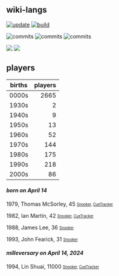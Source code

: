 ## wiki-langs
[![update](https://github.com/dreamerminsk/wiki-langs/actions/workflows/update-tables.yml/badge.svg)](https://github.com/dreamerminsk/wiki-langs/actions/workflows/update-tables.yml)
[![build](https://github.com/dreamerminsk/wiki-langs/actions/workflows/build.yml/badge.svg)](https://github.com/dreamerminsk/wiki-langs/actions/workflows/build.yml)

![commits](https://img.shields.io/github/commit-activity/y/dreamerminsk/wiki-langs)
![commits](https://img.shields.io/github/commit-activity/m/dreamerminsk/wiki-langs)
![commits](https://img.shields.io/github/commit-activity/w/dreamerminsk/wiki-langs)

![](https://img.shields.io/github/languages/code-size/dreamerminsk/wiki-langs)
![](https://img.shields.io/github/repo-size/dreamerminsk/wiki-langs)

## players
| births | players |
| :----: | ------: |
| 0000s | 2665 |
| 1930s | 2 |
| 1940s | 9 |
| 1950s | 13 |
| 1960s | 52 |
| 1970s | 144 |
| 1980s | 175 |
| 1990s | 218 |
| 2000s | 86 |

#### ***born on April 14***
1979, Thomas McSorley, 45 <sub><sup>[Snooker](http://www.snooker.org/res/index.asp?player=1185), [CueTracker](http://cuetracker.net/Players/thomas-mcsorley/)</sup></sub>

1982, Ian Martin, 42 <sub><sup>[Snooker](http://www.snooker.org/res/index.asp?player=2157), [CueTracker](http://cuetracker.net/Players/ian-martin/)</sup></sub>

1988, James Lee, 36 <sub><sup>[Snooker](http://www.snooker.org/res/index.asp?player=2500)</sup></sub>

1993, John Fearick, 31 <sub><sup>[Snooker](http://www.snooker.org/res/index.asp?player=2155)</sup></sub>


#### ***milleversary on April 14, 2024***
1994, Lin Shuai, 11000 <sub><sup>[Snooker](http://www.snooker.org/res/index.asp?player=941), [CueTracker](http://cuetracker.net/Players/lin-shuai/)</sup></sub>



